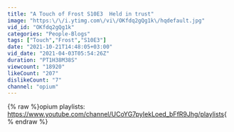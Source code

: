 ```yaml
---
title: "A Touch of Frost S10E3  Held in trust"
image: "https:\/\/i.ytimg.com\/vi\/OKfdq2gQg1k\/hqdefault.jpg"
vid_id: "OKfdq2gQg1k"
categories: "People-Blogs"
tags: ["Touch","Frost","S10E3"]
date: "2021-10-21T14:48:05+03:00"
vid_date: "2021-04-03T05:54:26Z"
duration: "PT1H38M38S"
viewcount: "18920"
likeCount: "207"
dislikeCount: "7"
channel: "opium"
---
```

{% raw %}opium playlists:<br /><a rel="nofollow" target="blank" href="https://www.youtube.com/channel/UCoYG7pyIekLoed_bFfR9Jhg/playlists">https://www.youtube.com/channel/UCoYG7pyIekLoed_bFfR9Jhg/playlists</a>{% endraw %}
